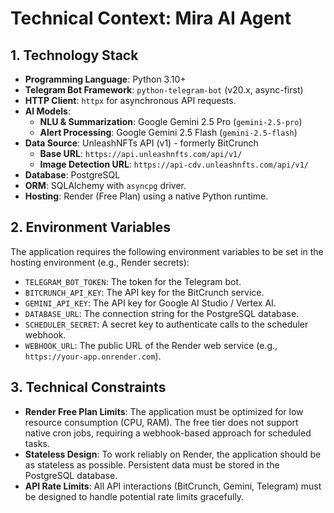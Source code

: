 # Technical Context: Mira AI Agent

## 1. Technology Stack

- **Programming Language**: Python 3.10+
- **Telegram Bot Framework**: `python-telegram-bot` (v20.x, async-first)
- **HTTP Client**: `httpx` for asynchronous API requests.
- **AI Models**:
    - **NLU & Summarization**: Google Gemini 2.5 Pro (`gemini-2.5-pro`)
    - **Alert Processing**: Google Gemini 2.5 Flash (`gemini-2.5-flash`)
- **Data Source**: UnleashNFTs API (v1) - formerly BitCrunch
    - **Base URL**: `https://api.unleashnfts.com/api/v1/`
    - **Image Detection URL**: `https://api-cdv.unleashnfts.com/api/v1/`
- **Database**: PostgreSQL
- **ORM**: SQLAlchemy with `asyncpg` driver.
- **Hosting**: Render (Free Plan) using a native Python runtime.

## 2. Environment Variables
The application requires the following environment variables to be set in the hosting environment (e.g., Render secrets):
- `TELEGRAM_BOT_TOKEN`: The token for the Telegram bot.
- `BITCRUNCH_API_KEY`: The API key for the BitCrunch service.
- `GEMINI_API_KEY`: The API key for Google AI Studio / Vertex AI.
- `DATABASE_URL`: The connection string for the PostgreSQL database.
- `SCHEDULER_SECRET`: A secret key to authenticate calls to the scheduler webhook.
- `WEBHOOK_URL`: The public URL of the Render web service (e.g., `https://your-app.onrender.com`).

## 3. Technical Constraints
- **Render Free Plan Limits**: The application must be optimized for low resource consumption (CPU, RAM). The free tier does not support native cron jobs, requiring a webhook-based approach for scheduled tasks.
- **Stateless Design**: To work reliably on Render, the application should be as stateless as possible. Persistent data must be stored in the PostgreSQL database.
- **API Rate Limits**: All API interactions (BitCrunch, Gemini, Telegram) must be designed to handle potential rate limits gracefully.
